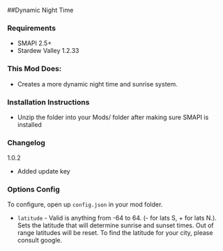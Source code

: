 ﻿##Dynamic Night Time

### Requirements
- SMAPI 2.5+
- Stardew Valley 1.2.33

### This Mod Does:
- Creates a more dynamic night time and sunrise system.

### Installation Instructions
- Unzip the folder into your Mods/ folder after making sure SMAPI is installed

### Changelog
1.0.2
 - Added update key

### Options Config
To configure, open up `config.json` in your mod folder.


- `latitude` - Valid is anything from -64 to 64. (- for lats S, + for lats N.). Sets the latitude that will determine sunrise and sunset times. Out of range latitudes will be reset. To find the latitude for your city, please consult google.